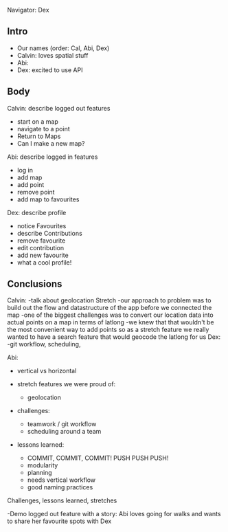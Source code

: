 
Navigator: Dex

## Intro
- Our names (order: Cal, Abi, Dex)
- Calvin: loves spatial stuff
- Abi:
- Dex: excited to use API

## Body

Calvin: describe logged out features
  - start on a map
  - navigate to a point
  - Return to Maps
  - Can I make a new map?

Abi: describe logged in features
  - log in
  - add map
  - add point
  - remove point
  - add map to favourites

Dex: describe profile
  - notice Favourites
  - describe Contributions
  - remove favourite
  - edit contribution
  - add new favourite
  - what a cool profile!

## Conclusions

Calvin:
  -talk about geolocation Stretch
  -our approach to problem was to build out the flow and datastructure of the app before we connected the map 
  -one of the biggest challenges was to convert our location data into actual points on a map in terms of latlong
  -we knew that that wouldn't be the most convenient way to add points so as a stretch feature we really wanted to have a search feature that would geocode the latlong for us
Dex:
  -git workflow, scheduling,

Abi:
  - vertical vs horizontal


- stretch features we were proud of:
  - geolocation
- challenges:
  - teamwork / git workflow
  - scheduling around a team
- lessons learned:
  - COMMIT, COMMIT, COMMIT! PUSH PUSH PUSH!
  - modularity
  - planning
  - needs vertical workflow
  - good naming practices


Challenges, lessons learned, stretches

-Demo logged out feature with a story: Abi loves going for walks and wants to share her favourite spots with Dex

